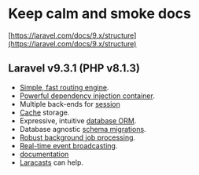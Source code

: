 # Keep calm and smoke docs
[https://laravel.com/docs/9.x/structure](https://laravel.com/docs/9.x/structure)

## Laravel v9.3.1 (PHP v8.1.3)

- [Simple, fast routing engine](https://laravel.com/docs/routing).
- [Powerful dependency injection container](https://laravel.com/docs/container).
- Multiple back-ends for [session](https://laravel.com/docs/session)
- [Cache](https://laravel.com/docs/cache) storage.
- Expressive, intuitive [database ORM](https://laravel.com/docs/eloquent).
- Database agnostic [schema migrations](https://laravel.com/docs/migrations).
- [Robust background job processing](https://laravel.com/docs/queues).
- [Real-time event broadcasting](https://laravel.com/docs/broadcasting).
- [documentation](https://laravel.com/docs)
- [Laracasts](https://laracasts.com) can help.
